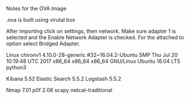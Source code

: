 Notes for the OVA Image

.ova is built using virutal box

After importing click on settings, then network.  Make sure adapter 1 is selected and the Enable Network Adapter is checked. For the attached to option select Bridged Adapter.

Linux chironv1 4.10.0-28-generic #32~16.04.2-Ubuntu SMP Thu Jul 20 10:19:48 UTC 2017 x86_64 x86_64 x86_64 GNU/Linux
Ubuntu 16.04 LTS
python3

Kibana 5.52
Elastic Search 5.5.2
Logstash 5.5.2

Nmap 7.01
p0f 2.08
scapy
netcat-traditional


